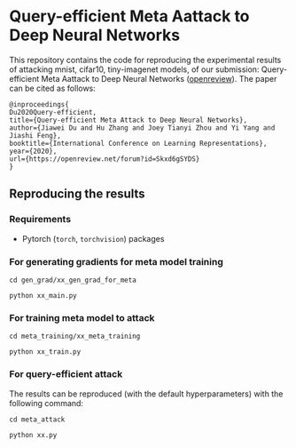 # Query-efficient Meta Aattack to Deep Neural Networks
This repository contains the code for reproducing the experimental results of attacking mnist, cifar10, tiny-imagenet models, of our submission: Query-efficient Meta Aattack to Deep Neural Networks ([openreview](https://openreview.net/forum?id=Skxd6gSYDS)). The paper can be cited as follows:
```
@inproceedings{
Du2020Query-efficient,
title={Query-efficient Meta Attack to Deep Neural Networks},
author={Jiawei Du and Hu Zhang and Joey Tianyi Zhou and Yi Yang and Jiashi Feng},
booktitle={International Conference on Learning Representations},
year={2020},
url={https://openreview.net/forum?id=Skxd6gSYDS}
}
```

## Reproducing the results
### Requirements
* Pytorch (`torch`, `torchvision`) packages
### For generating gradients for meta model training
`cd gen_grad/xx_gen_grad_for_meta`

`python xx_main.py`
### For training meta model to attack
`cd meta_training/xx_meta_training`

`python xx_train.py`
### For query-efficient attack
The results can be reproduced (with the default hyperparameters) with the following command:

`cd meta_attack`

`python xx.py`
